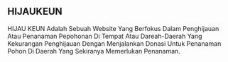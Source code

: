## HIJAUKEUN

HIJAU KEUN Adalah Sebuah Website Yang Berfokus Dalam Penghijauan Atau Penanaman Pepohonan Di Tempat Atau Dareah-Daerah Yang Kekurangan Penghijauan Dengan Menjalankan Donasi Untuk Penanaman Pohon Di Daerah Yang Sekiranya Memerlukan Penanaman.
